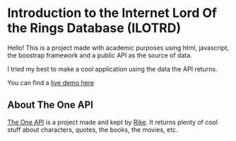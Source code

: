 # Introduction to the Internet Lord Of the Rings Database (ILOTRD)

Hello! This is a project made with academic purposes using html,
javascript, the boostrap framework and a public API as the source
of data.

I tried my best to make a cool application using the data the API
returns.

You can find a [live demo here](https://ilotrd.netlify.app/)

## About The One API

[The One API](https://the-one-api.dev/) is a project made and kept
by [Rike](https://rike.dev/). It returns plenty of cool stuff about
characters, quotes, the books, the movies, etc.

